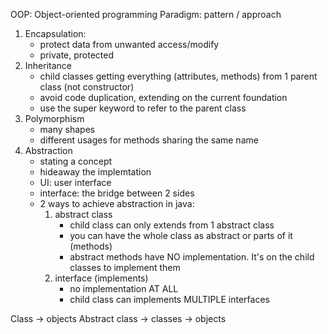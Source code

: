OOP: Object-oriented programming
Paradigm: pattern / approach

1. Encapsulation: 
   - protect data from unwanted access/modify
   - private, protected
2. Inheritance
   - child classes getting everything (attributes, methods) from 1 parent class (not constructor)
   - avoid code duplication, extending on the current foundation
   - use the super keyword to refer to the parent class
3. Polymorphism
   - many shapes
   - different usages for methods sharing the same name
4. Abstraction
   - stating a concept
   - hideaway the implemtation
   - UI: user interface
   - interface: the bridge between 2 sides
   - 2 ways to achieve abstraction in java:
        1. abstract class
           - child class can only extends from 1 abstract class
           - you can have the whole class as abstract or parts of it (methods)
           - abstract methods have NO implementation. It's on the child classes to implement them
        2. interface (implements)
           - no implementation AT ALL
           - child class can implements MULTIPLE interfaces


Class -> objects
Abstract class -> classes -> objects